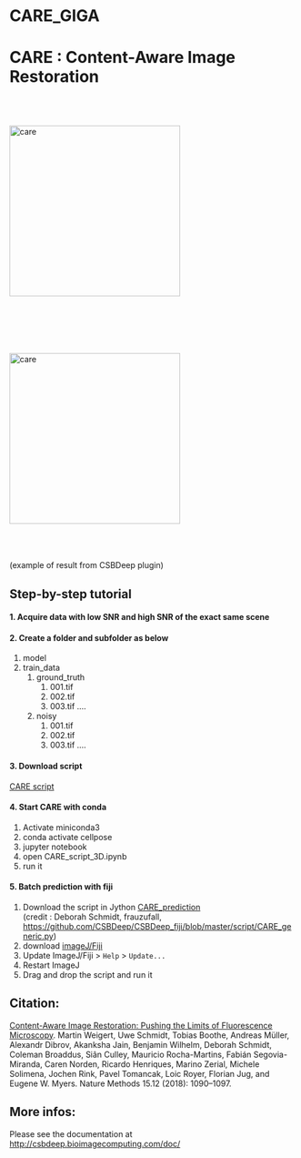 # CARE_GIGA
# CARE : Content-Aware Image Restoration

<img src="https://github.com/AlexHego/CARE_GIGA/blob/main/ressource/CARE%20planaria%20RAW.gif%20resampled.gif" width="300" title="care" alt="care" align="left" vspace = "50">
<img src="https://github.com/AlexHego/CARE_GIGA/blob/main/ressource/CARE%20planaria%20prediction.gif" width="300" title="care" alt="care" align="center" vspace = "50">

(example of result from CSBDeep plugin)



## Step-by-step tutorial
#### 1. Acquire data with low SNR and high SNR of the exact same scene 
#### 2. Create a folder and subfolder as below
1. model
2. train_data
    1. ground_truth
         1. 001.tif
         2. 002.tif
         3. 003.tif
         ....
     1. noisy
         1. 001.tif
         2. 002.tif
         3. 003.tif
         ....

#### 3. Download script 
[CARE script](https://github.com/AlexHego/CARE_GIGA/blob/main/Script/CARE_script_3D.ipynb)

#### 4. Start CARE with conda
1. Activate miniconda3
2. conda activate cellpose
3. jupyter notebook
4. open CARE_script_3D.ipynb 
5. run it


#### 5. Batch prediction with fiji
1. Download the script in Jython [CARE_prediction](https://github.com/AlexHego/CARE_GIGA/blob/main/Script/CARE_prediction_script_3D.py)
</br> (credit : Deborah Schmidt, frauzufall, https://github.com/CSBDeep/CSBDeep_fiji/blob/master/script/CARE_generic.py)
2. download [imageJ/Fiji](https://imagej.net/software/fiji/downloads)
3. Update ImageJ/Fiji > `Help` > `Update...`
4. Restart ImageJ
5. Drag and drop the script and run it 



## Citation:

[Content-Aware Image Restoration: Pushing the Limits of Fluorescence Microscopy](https://www.nature.com/articles/s41592-018-0216-7). Martin Weigert, Uwe Schmidt, Tobias Boothe, Andreas Müller, Alexandr Dibrov, Akanksha Jain, Benjamin Wilhelm, Deborah Schmidt, Coleman Broaddus, Siân Culley, Mauricio Rocha-Martins, Fabián Segovia-Miranda, Caren Norden, Ricardo Henriques, Marino Zerial, Michele Solimena, Jochen Rink, Pavel Tomancak, Loic Royer, Florian Jug, and Eugene W. Myers. Nature Methods 15.12 (2018): 1090–1097.

## More infos:
Please see the documentation at http://csbdeep.bioimagecomputing.com/doc/
